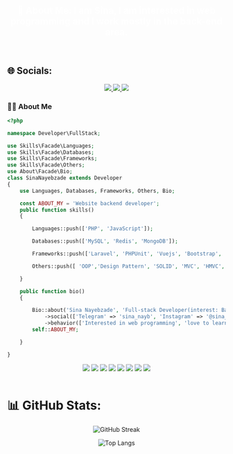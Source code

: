
<div  align="center">
    <h2 style="color:#fff">
        <b>
            💫 About Me: I am Sina, I am interested in web programming and I work mostly in the back-end area.
        </b>
    </h2>
</div>
<br>

## 🌐 Socials:
<div id="badges" align="center">
    <a href="https://instagram.com/sina_nbzh">
        <img src="https://img.shields.io/badge/Instagram-%23E4405F.svg?logo=Instagram&logoColor=white"/>
    </a>      
     <a href="https://www.linkedin.com/in/sina-nayebzadeh/">
        <img src="https://img.shields.io/badge/LinkedIn-%230077B5.svg?logo=linkedin&logoColor=white"/>
    </a>
     <a href="https://stackoverflow.com/users/20596419">
        <img src="https://img.shields.io/badge/-Stackoverflow-FE7A16?logo=stack-overflow&logoColor=white"/>
    </a>
</div>      

### :man_technologist: About Me

```php
<?php

namespace Developer\FullStack;

use Skills\Facade\Languages;
use Skills\Facade\Databases;
use Skills\Facade\Frameworks;
use Skills\Facade\Others;
use About\Facade\Bio;
class SinaNayebzade extends Developer
{
    use Languages, Databases, Frameworks, Others, Bio;

    const ABOUT_MY = 'Website backend developer';
    public function skills()
    {

        Languages::push(['PHP', 'JavaScript']);

        Databases::push(['MySQL', 'Redis', 'MongoDB']);

        Frameworks::push(['Laravel', 'PHPUnit', 'Vuejs', 'Bootstrap', 'jquery']);

        Others::push([ 'OOP','Design Pattern', 'SOLID', 'MVC', 'HMVC', 'Laravel modules', 'Docker', 'Broadcasting', 'Git']);

    }

    public function bio()
    {

        Bio::about('Sina Nayebzade', 'Full-stack Developer(interest: Back-End)', 'sina1010anis@gmail.com', 'Iran, Mashhad')
            ->social(['Telegram' => 'sina_nayb', 'Instagram' => '@sina_nbzh', 'Stack overflow' => 'stackoverflow.com/users/20596419/sina-nbxh', 'Linkedin' => 'www.linkedin.com/in/sina-nayebzadeh'])
            ->behavior(['Interested in web programming', 'love to learn', 'regular', 'Strong interest in backend programming']);
        self::ABOUT_MY;

    }

}


```
<div id="badges" align="center">
    <a>
        <img src="https://img.shields.io/badge/php-%23777BB4.svg?style=for-the-badge&logo=php&logoColor=white"/>
    </a>
    <a>
        <img src="https://img.shields.io/badge/laravel-%23FF2D20.svg?style=for-the-badge&logo=laravel&logoColor=white"/>
    </a>
    <a>
        <img src="https://img.shields.io/badge/mysql-%2300f.svg?style=for-the-badge&logo=mysql&logoColor=white"/>
    </a> 
    <a>
        <img src="https://img.shields.io/badge/MongoDB-%234ea94b.svg?style=for-the-badge&logo=mongodb&logoColor=white"/>
    </a>
    <a>
        <img src="https://img.shields.io/badge/docker-%230db7ed.svg?style=for-the-badge&logo=docker&logoColor=white"/>
    </a>
    <a>
        <img src="https://img.shields.io/badge/javascript-%23323330.svg?style=for-the-badge&logo=javascript&logoColor=%23F7DF1E"/>
    </a>
    <a>
        <img src="https://img.shields.io/badge/vuejs-%2335495e.svg?style=for-the-badge&logo=vuedotjs&logoColor=%234FC08D"/>
    </a>  
    <a>
        <img src="https://img.shields.io/badge/css3-%231572B6.svg?style=for-the-badge&logo=css3&logoColor=white"/>
    </a>      
</div>      
</div>
<br>



# 📊 GitHub Stats:

<div id="github_stats" align="center">

![GitHub Streak](https://github-readme-stats.vercel.app/api?username=sina1010anis&theme=vision-friendly-dark&hide_border=true&include_all_commits=false&count_private=false)

![Top Langs](https://github-readme-stats.vercel.app/api/top-langs/?username=sina1010anis&layout=compact&theme=vision-friendly-dark)

</div>


